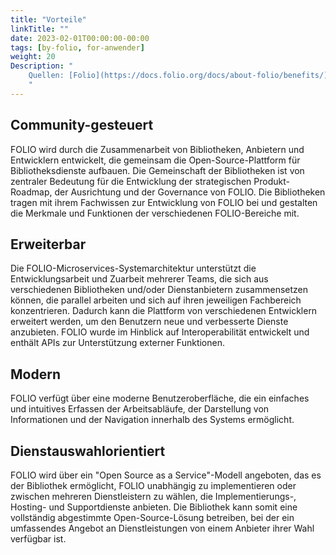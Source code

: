 ```yaml
---
title: "Vorteile"
linkTitle: ""
date: 2023-02-01T00:00:00-00:00
tags: [by-folio, for-anwender]
weight: 20
Description: "
    Quellen: [Folio](https://docs.folio.org/docs/about-folio/benefits/) <!-- & [GBV](https://info.gebev.de/display/FOLIOGBVEXTERN/Vorteile) -->
    "
---
```


## Community-gesteuert

FOLIO wird durch die Zusammenarbeit von Bibliotheken, Anbietern und Entwicklern entwickelt, die gemeinsam die Open-Source-Plattform für Bibliotheksdienste aufbauen. Die Gemeinschaft der Bibliotheken ist von zentraler Bedeutung für die Entwicklung der strategischen Produkt-Roadmap, der Ausrichtung und der Governance von FOLIO. Die Bibliotheken tragen mit ihrem Fachwissen zur Entwicklung von FOLIO bei und gestalten die Merkmale und Funktionen der verschiedenen FOLIO-Bereiche mit.

## Erweiterbar

Die FOLIO-Microservices-Systemarchitektur unterstützt die Entwicklungsarbeit und Zuarbeit mehrerer Teams, die sich aus verschiedenen Bibliotheken und/oder Dienstanbietern zusammensetzen können, die parallel arbeiten und sich auf ihren jeweiligen Fachbereich konzentrieren. Dadurch kann die Plattform von verschiedenen Entwicklern erweitert werden, um den Benutzern neue und verbesserte Dienste anzubieten. FOLIO wurde im Hinblick auf Interoperabilität entwickelt und enthält APIs zur Unterstützung externer Funktionen.

## Modern

FOLIO verfügt über eine moderne Benutzeroberfläche, die ein einfaches und intuitives Erfassen der Arbeitsabläufe, der Darstellung von Informationen und der Navigation innerhalb des Systems ermöglicht.

## Dienstauswahlorientiert

FOLIO wird über ein "Open Source as a Service"-Modell angeboten, das es der Bibliothek ermöglicht, FOLIO unabhängig zu implementieren oder zwischen mehreren Dienstleistern zu wählen, die Implementierungs-, Hosting- und Supportdienste anbieten. Die Bibliothek kann somit eine vollständig abgestimmte Open-Source-Lösung betreiben, bei der ein umfassendes Angebot an Dienstleistungen von einem Anbieter ihrer Wahl verfügbar ist.

